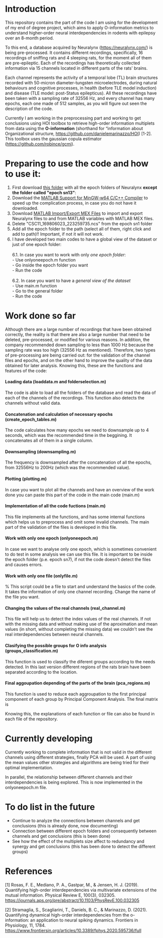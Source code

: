 # Introduction

This repository contains the part of the code I am using for the development of my end of degree project, which aims to apply O-information metrics to understand higher-order neural interdependencies in rodents with epilepsy over an 8-month period. 

To this end, a database acquired by Neuralynx (https://neuralynx.com/) is being pre-processed. It contains different recordings, specifically, 16 recordings of sniffing rats and 4 sleeping rats, for the moment all of them are pre-epileptic. Each of the recordings has theoretically collected information via 15 channels located in different parts of the rats' brains.

Each channel represents the activity of a temporal lobe (TL) brain structures recorded with 50-micron diameter-tungsten microelectrodes, during natural behaviours and cognitive processes, in health (before TLE model induction) and disease (TLE model: post-Status epilepticus). All these recordings have been taken with a sampling rate of 32556 Hz, and every channel has many epochs, each one made of 512 samples, as you will figure out seen the description of the code. 

Currently I am working in the preprocessing part and working to get conclusions using HOI toolbox to retrieve high-order information multiplets from data using the **O-information** (shorthand for “information about Organizational structure, https://github.com/danielemarinazzo/HOI) [1-2]. This toolbox uses the gaussian copula estimator (https://github.com/robince/gcmi).

# Preparing to use the code and how to use it:

1. First download [this folder](https://www.dropbox.com/sh/0kpgp9la6by8m9p/AABM2vldJEclnunSIl8IzvKHa?dl=0) with all the epoch folders of Neuralynx **except the folder called "epoch sn13"**: 
2. Download the [MATLAB Support for MinGW-w64 C/C++ Compiler](https://es.mathworks.com/matlabcentral/fileexchange/52848-matlab-support-for-mingw-w64-c-c-compiler) to speed up the complication process, in case you do not have it downloaded.
3. Download [MATLAB Import/Export MEX Files](https://neuralynx.com/software/category/matlab-netcom-utilities) to import and export Neuralynx files to and from MATLAB variables with MATLAB MEX files.
4. Delete "CSC11_169806023_223259735.ncs" from the epoch sn1 folder
5. Add all the epoch folder to the path (select all of them, right click and add to path)!! Important, if not it will not work.
6. I have developed two main codes to have a global view of the dataset or just of one epoch folder:<br/><br/>
6.1. In case you want to work with only *one epoch folder*:<br/>
           - Use onlyoneepoch.m function<br/>
           - Go inside the epoch folder you want<br/>
           - Run the code<br/><br/>
6.2. In case you want to have a *general view of the dataset*<br/>
           - Use main.m function<br/>
           - Go to the general folder<br/>
           - Run the code<br/>

# Work done so far

Although there are a large number of recordings that have been obtained correctly, the reality is that there are also a large number that need to be deleted, pre-processed, or modified for various reasons. In addition, the company recommended down sampling to less than 1000 Hz because the sampling rate was too high (32556 Hz as mentioned). Therefore, two types of pre-processing are being carried out: for the validation of the channel files and epochs, and on the other hand to improve the quality of the data obtained for later analysis. Knowing this, these are the functions and features of the code:

#### Loading data (loaddata.m and folderselection.m)
The code is able to load all the folders of the database and read the data of each of the channels of the recordings. This function also detects the channels without valid data. 

#### Concatenation and calculation of necessary epochs (create_epoch_tables.m)
The code calculates how many epochs we need to downsample up to 4 seconds, which was the recommended time in the beggining. It concatenates all of them in a single column. 

#### Downsampling (downsampling.m)
The frequency is downsampled after the concatenation of all the epochs, from 32556Hz to 200Hz (which was the recommended value). 

#### Plotting (plotting.m)
In case you want to plot all the channels and have an overview of the work done you can paste this part of the code in the main code (main.m)

#### Implementation of all the code fuctions (main.m)
This file implements all the functions, and has some internal functions which helps us to preprocess and omit some invalid channels. The main part of the validation of the files is developed in this file.

#### Work with only one epoch (onlyoneepoch.m)
In case we want to analyse only one epoch,  which is sometimes convenient to do test in some analysis we can use this file. It is important to be inside the epoch folder (p.e. epoch sn7), if not the code doesn't detect the files and causes errors. 

#### Work with only one file (onlyfile.m)
% This script could be a file to start and understand the basics of the code. It takes the information of only one channel recording. Change the name of the file you want.

#### Changing the values of the real channels (real_channel.m)
This file will help us to detect the index values of the real channels. If not with the missing data and without making use of the aproximation and mean values (in short, without completing the missing data) we couldn't see the real interdependencies between neural channels.

#### Clasifying the possible groups for O info analysis (groups_classification.m)
This function is used to classify the diferent groups according to the needs detected. In this last version different regions of the rats brain have been separated according to the location.

#### Final aggoupation depending of the parts of the brain (pca_regions.m)
This function is used to reduce each aggroupation to the first principal component of each group by Principal Component Analysis. The final matrix is 

Knowing this, the explanations of each function or file can also be found in each file of the repository.

# Currently developing

Currently working to complete information that is not valid in the different channels using different strategies, finally PCA will be used. A part of using the mean values other strategies and algorithms are being tried for their optimal implementation.

In parallel, the relationship between different channels and their interdependencies is being explored. This is now implemented in the onlyoneepoch.m file.

# To do list in the future

- Continue to analyze the connections between channels and get conclusions (this is already done, now documenting)
- Connection between different epoch folders and consequently between channels and get conclusions (this is been done)
- See how the effect of the multiplets size affect to redundancy and synergy and get conclusions (this has been done to detect the different groups)

# References 

[1]  Rosas, F. E., Mediano, P. A., Gastpar, M., & Jensen, H. J. (2019). Quantifying high-order interdependencies via multivariate extensions of the mutual information. Physical Review E, 100(3), 032305. https://journals.aps.org/pre/abstract/10.1103/PhysRevE.100.032305

[2]  Stramaglia, S., Scagliarini, T., Daniels, B. C., & Marinazzo, D. (2021). Quantifying dynamical high-order interdependencies from the o-information: an application to neural spiking dynamics. Frontiers in Physiology, 11, 1784. https://www.frontiersin.org/articles/10.3389/fphys.2020.595736/full

